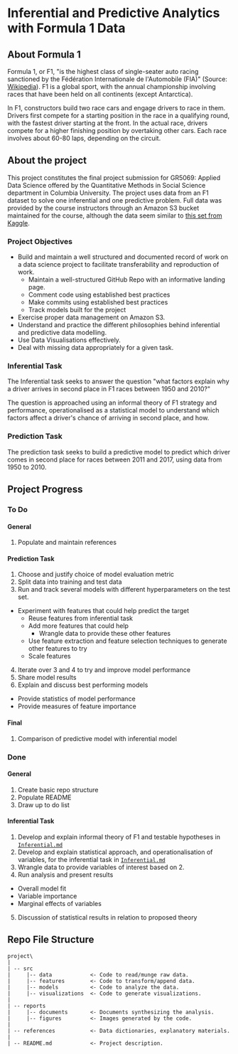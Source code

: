 # Inferential and Predictive Analytics with Formula 1 Data

## About Formula 1
Formula 1, or F1, "is the highest class of single-seater auto racing sanctioned
by the Fédération Internationale de l'Automobile (FIA)" (Source:
[Wikipedia](https://en.wikipedia.org/wiki/Formula_One)). F1 is a global sport,
with the annual championship involving races that have been held on all continents (except Antarctica).

In F1, constructors build two race cars and engage drivers to race in them.
Drivers first compete for a starting position in the race in a qualifying
round, with the fastest driver starting at the front. In the actual race,
drivers compete for a higher finishing position by overtaking other cars. Each
race involves about 60-80 laps, depending on the circuit.

## About the project
This project constitutes the final project submission for GR5069: Applied Data
Science offered by the Quantitative Methods in Social Science department in
Columbia University. The project uses data from an F1 dataset to solve one
inferential and one predictive problem. Full data was provided by the course
instructors through an Amazon S3 bucket maintained for the course, although the
data seem similar to [this set from
Kaggle](https://www.kaggle.com/cjgdev/formula-1-race-data-19502017).

### Project Objectives
* Build and maintain a well structured and documented record of work on a data
science project to facilitate transferability and reproduction of work.
  - Maintain a well-structured GitHub Repo with an informative landing page.
  - Comment code using established best practices
  - Make commits using established best practices
  - Track models built for the project
* Exercise proper data management on Amazon S3.
* Understand and practice the different philosophies behind inferential and
predictive data modelling.
* Use Data Visualisations effectively.
* Deal with missing data appropriately for a given task.

### Inferential Task
The Inferential task seeks to answer the question "what factors explain why a
driver arrives in second place in F1 races between 1950 and 2010?"

The question is approached using an informal theory of F1 strategy and
performance, operationalised as a statistical model to understand which factors
affect a driver's chance of arriving in second place, and how.

### Prediction Task
The prediction task seeks to build a predictive model to predict which driver
comes in second place for races between 2011 and 2017, using data from 1950 to
2010.


## Project Progress

### To Do

#### General
1. Populate and maintain references

#### Prediction Task
1. Choose and justify choice of model evaluation metric
2. Split data into training and test data
3. Run and track several models with different hyperparameters on the test set.
  - Experiment with features that could help predict the target
    - Reuse features from inferential task
    - Add more features that could help
      - Wrangle data to provide these other features
    - Use feature extraction and feature selection techniques to generate other
  features to try
    - Scale features
4. Iterate over 3 and 4 to try and improve model performance
5. Share model results
6. Explain and discuss best performing models
  - Provide statistics of model performance
  - Provide measures of feature importance

#### Final
1. Comparison of predictive model with inferential model

### Done
#### General
1. Create basic repo structure
2. Populate README
3. Draw up to do list

#### Inferential Task
1. Develop and explain informal theory of F1 and testable hypotheses in
[`Inferential.md`](reports/documents/Inferential.md)
2. Develop and explain statistical approach, and operationalisation of
variables, for the inferential task in
[`Inferential.md`](reports/documents/Inferential.md)
3. Wrangle data to provide variables of interest based on 2.
4. Run analysis and present results
  - Overall model fit
  - Variable importance
  - Marginal effects of variables
5. Discussion of statistical results in relation to proposed theory

## Repo File Structure
```
project\
|
| -- src
|     |-- data            <- Code to read/munge raw data.
|     |-- features        <- Code to transform/append data.
|     |-- models          <- Code to analyze the data.
|     |-- visualizations  <- Code to generate visualizations.
|
| -- reports
|     |-- documents       <- Documents synthesizing the analysis.
|     |-- figures         <- Images generated by the code.
|
| -- references           <- Data dictionaries, explanatory materials.
|
| -- README.md            <- Project description.
```
